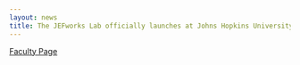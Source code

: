 ```yaml
---
layout: news
title: The JEFworks Lab officially launches at Johns Hopkins University!
---
```


[Faculty Page](https://www.bme.jhu.edu/people/faculty/jean-fan/)
